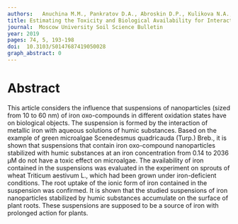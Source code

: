 ```yaml
---
authors:   Anuchina M.M., Pankratov D.A., Abroskin D.P., Kulikova N.A., Gabbasova D.T., Matorin D.N., Volkov D.S., Perminova I.V. 
title: Estimating the Toxicity and Biological Availability for Interaction Products of Metallic Iron and Humic Substances
journal:  Moscow University Soil Science Bulletin
year: 2019
pages: 74, 5, 193-198
doi:  10.3103/S0147687419050028
graph_abstract: 0
---
```



# Abstract

This article considers the influence that suspensions of nanoparticles (sized from 10 to 60 nm) of iron oxo-compounds in different oxidation states have on biological objects. The suspension is formed by the interaction of metallic iron with aqueous solutions of humic substances. Based on the example of green microalgae Scenedesmus quadricauda (Turp.) Breb., it is shown that suspensions that contain iron oxo-compound nanoparticles stabilized with humic substances at an iron concentration from 0.14 to 2036 μM do not have a toxic effect on microalgae. The availability of iron contained in the suspensions was evaluated in the experiment on sprouts of wheat Triticum aestivum L., which had been grown under iron-deficient conditions. The root uptake of the ionic form of iron contained in the suspension was confirmed. It is shown that the studied suspensions of iron nanoparticles stabilized by humic substances accumulate on the surface of plant roots. These suspensions are supposed to be a source of iron with prolonged action for plants.